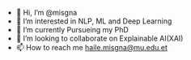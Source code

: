 - 👋 Hi, I’m @misgna
- 👀 I’m interested in NLP, ML and Deep Learning
- 🌱 I’m currently Pursueing my PhD
- 💞️ I’m looking to collaborate on Explainable AI(XAI)
- 📫 How to reach me haile.misgna@mu.edu.et

<!---
misgna/misgna is a ✨ special ✨ repository because its `README.md` (this file) appears on your GitHub profile.
You can click the Preview link to take a look at your changes.
--->
